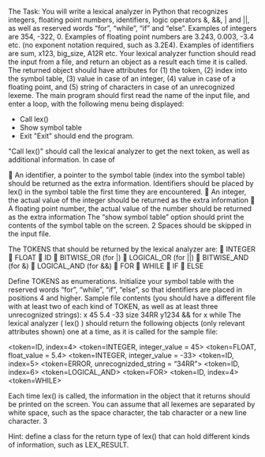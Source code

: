 The Task:
You will write a lexical analyzer in Python that recognizes integers, floating point numbers,
identifiers, logic operators &, &&, | and ||, as well as reserved words “for”, “while”, “if” and
“else”. Examples of integers are 354, -322, 0. Examples of floating point numbers are 3.243,
0.003, -3.4 etc. (no exponent notation required, such as 3.2E4). Examples of identifiers are sum,
x123, big_size, A12R etc.
Your lexical analyzer function should read the input from a file, and return an object as a result
each time it is called. The returned object should have attributes for (1) the token, (2) index into
the symbol table, (3) value in case of an integer, (4) value in case of a floating point, and (5)
string of characters in case of an unrecognized lexeme.
The main program should first read the name of the input file, and enter a loop, with the
following menu being displayed:
- Call lex()
- Show symbol table
- Exit
"Exit" should end the program.

"Call lex()" should call the lexical analyzer to get the next token, as well as additional
information. In case of

 An identifier, a pointer to the symbol table (index into the symbol table) should be
returned as the extra information. Identifiers should be placed by lex() in the symbol
table the first time they are encountered.
 An integer, the actual value of the integer should be returned as the extra information
 A floating point number, the actual value of the number should be returned as the extra
information
The “show symbol table” option should print the contents of the symbol table on the screen.
2
Spaces should be skipped in the input file.
 
 The TOKENS that should be returned by the lexical analyzer are:
 INTEGER
 FLOAT
 ID
 BITWISE_OR (for |)
 LOGICAL_OR (for ||)
 BITWISE_AND (for &)
 LOGICAL_AND (for &&)
 FOR
 WHILE
 IF
 ELSE

Define TOKENS as enumerations.
Initialize your symbol table with the reserved words “for”, “while”, “if”, “else”, so that
identifiers are placed in positions 4 and higher.
Sample file contents (you should have a different file with at least two of each kind of TOKEN,
as well as at least three unrecognized strings):
x 45 5.4 -33 size 34RR y1234 && for x while
The lexical analyzer ( lex() ) should return the following objects (only relevant attributes shown)
one at a time, as it is called for the sample file:

<token=ID, index=4>
<token=INTEGER, integer_value = 45>
<token=FLOAT, float_value = 5.4>
<token=INTEGER, integer_value = -33>
<token=ID, index=5>
<token=ERROR, unrecognizded_string = “34RR”>
<token=ID, index=6>
<token=LOGICAL_AND>
<token=FOR>
<token=ID, index=4>
<token=WHILE>

Each time lex() is called, the information in the object that it returns should be printed on the
screen.
You can assume that all lexemes are separated by white space, such as the space character, the
tab character or a new line character.
3

Hint: define a class for the return type of lex() that can hold different kinds of information, such
as LEX_RESULT. 
